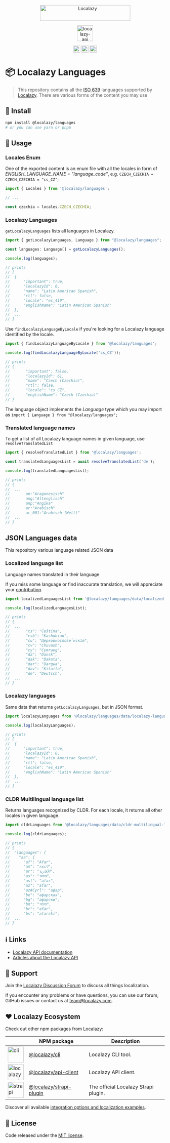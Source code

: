 <p align="center">
  <a href="https://localazy.com">
    <img src="https://localazy.com/directus9/assets/9fc36b9c-81b7-4dbf-bd82-b64cd984090f" width="285" height="50" alt="Localazy" >
  </a>
</p>
<p align="center">
  <a href="https://localazy.com/docs/api">
    <img src="https://localazy.com/directus9/assets/20866781-e69b-4e01-9456-05437487b75c" width="50" height="50" alt="localazy-api">
  </a>
</p>

<div align="center">
<a href="https://github.com/localazy/languages"><img src="https://img.shields.io/badge/@localazy-languages-066fef?style=for-the-badge" height="22" alt="@localazy/languages"></a>
<a href="https://npmjs.com/package/@localazy/languages"><img src="https://img.shields.io/github/package-json/v/localazy/languages/main?style=for-the-badge&label=version&color=066fef" height="22" alt="npm"></a>
<a href="https://github.com/localazy/languages/blob/main/LICENSE"><img src="https://img.shields.io/github/license/localazy/languages?style=for-the-badge&color=066fef" height="22" alt="license"></a>
</div>

# 📦 Localazy Languages

> This repository contains all the [ISO 639](https://www.iso.org/iso-639-language-codes.html) languages supported by [Localazy](https://localazy.com).
> There are various forms of the content you may use

## 🔧 Install

```bash
npm install @localazy/languages
# or you can use yarn or pnpm
```

## 🚀 Usage

### Locales Enum

One of the exported content is an enum file with all the locales in form of _ENGLISH_LANGUAGE_NAME = "language_code"_, e.g. `CZECH_CZECHIA = CZECH_CZECHIA = "cs_CZ"`;

```javascript
import { Locales } from '@localazy/languages';

// ...

const czechia = locales.CZECH_CZECHIA;
```

### Localazy Languages

`getLocalazyLanguages` lists all languages in Localazy.

```javascript
import { getLocalazyLanguages, Language } from "@localazy/languages";

const languages: Language[] = getLocalazyLanguages();

console.log(languages);

// prints
// [
//  {
//      "important": true,
//      "localazyId": 0,
//      "name": "Latin American Spanish",
//      "rtl": false,
//      "locale": "es_419",
//      "englishName": "Latin American Spanish"
//  },
//  ...
// ]
```

Use `findLocalazyLanguageByLocale` if you're looking for a Localazy language identified by the locale.

```javascript
import { findLocalazyLanguageByLocale } from '@localazy/languages';

console.log(findLocalazyLanguageByLocale('cs_CZ'));

// prints
// {
//       "important": false,
//       "localazyId": 61,
//       "name": "Czech (Czechia)",
//       "rtl": false,
//       "locale": "cs_CZ",
//       "englishName": "Czech (Czechia)"
// }
```

The language object implements the _Language_ type which you may import as `import { Language } from "@localazy/languages";`

### Translated language names

To get a list of all Localazy language names in given language, use `resolveTranslatedList`

```javascript
import { resolveTranslatedList } from '@localazy/languages';

const translatedLanguagesList = await resolveTranslatedList('de');

console.log(translatedLanguagesList);

// prints
// {
//  ...
//       an:"Aragonesisch"
//       ang:"Altenglisch"
//       anp:"Angika"
//       ar:"Arabisch"
//       ar_001:"Arabisch (Welt)"
//  ...
// }
```

## JSON Languages data

This repository various language related JSON data

### Localized language list

Language names translated in their language

If you miss some language or find inaccurate translation, we will appreciate your [contribution](https://localazy.com/p/localazy-languages).

```javascript
import localizedLanguagesList from '@localazy/languages/data/localized-language-list';

console.log(localizedLanguagesList);

// prints
// {
//  ...
//       "cs": "Čeština",
//       "csb": "Kashubian",
//       "cu": "Церковнослове́нскїй",
//       "cv": "Chuvash",
//       "cy": "Cymraeg",
//       "da": "Dansk",
//       "dak": "Dakota",
//       "dar": "Dargwa",
//       "dav": "Kitaita",
//       "de": "Deutsch",
//  ...
// }
```

### Localazy languages

Same data that returns `getLocalazyLanguages`, but in JSON format.

```javascript
import localazyLanguages from '@localazy/languages/data/localazy-languages';

console.log(localazyLanguages);

// prints
// [
//  {
//      "important": true,
//      "localazyId": 0,
//      "name": "Latin American Spanish",
//      "rtl": false,
//      "locale": "es_419",
//      "englishName": "Latin American Spanish"
//  },
//  ...
// ]
```

### CLDR Multilingual language list

Returns languages recognized by CLDR. For each locale, it returns all other locales in given language.

```javascript
import cldrLanguages from '@localazy/languages/data/cldr-multilingual-language-list';

console.log(cldrLanguages);

// prints
// {
//  "languages": {
//    "aa": {
//      "af": "Afar",
//      "am": "አፋርኛ",
//      "ar": "الأفارية",
//      "as": "আফাৰ",
//      "ast": "afar",
//      "az": "afar",
//      "az#Cyrl": "афар",
//      "be": "афарская",
//      "bg": "афарски",
//      "bn": "আফার",
//      "br": "afar",
//      "bs": "afarski",
//  ...
// }
```

## ℹ️ Links

- [Localazy API documentation](https://localazy.com/docs/api)
- [Articles about the Localazy API](https://localazy.com/tags/api)

## 🛟 Support

Join the [Localazy Discussion Forum](https://discuss.localazy.com/) to discuss all things localization.

If you encounter any problems or have questions, you can use our forum, GitHub issues or contact us at
team@localazy.com.

## ❤️ Localazy Ecosystem

Check out other npm packages from Localazy:

|                                                                                                                                  | NPM package                                                                      | Description                          |
| :------------------------------------------------------------------------------------------------------------------------------- | -------------------------------------------------------------------------------- | ------------------------------------ |
| <img src="https://localazy.com/directus9/assets/3f76ff7b-0e74-4046-bb03-4ca99c3b66d5" width="50" height="50" alt="cli">          | [@localazy/cli](https://www.npmjs.com/package/@localazy/cli)                     | Localazy CLI tool.                   |
| <img src="https://localazy.com/directus9/assets/20866781-e69b-4e01-9456-05437487b75c" width="50" height="50" alt="localazy-api"> | [@localazy/api-client](https://www.npmjs.com/package/@localazy/api-client)       | Localazy API client.                 |
| <img src="https://localazy.com/directus9/assets/1dd05c76-e517-4aea-a3d8-49cfddb40056" width="50" height="50" alt="strapi">       | [@localazy/strapi-plugin](https://www.npmjs.com/package/@localazy/strapi-plugin) | The official Localazy Strapi plugin. |

Discover all available [integration options and localization examples](https://github.com/localazy).

## 📜 License

Code released under the [MIT license](LICENSE).
